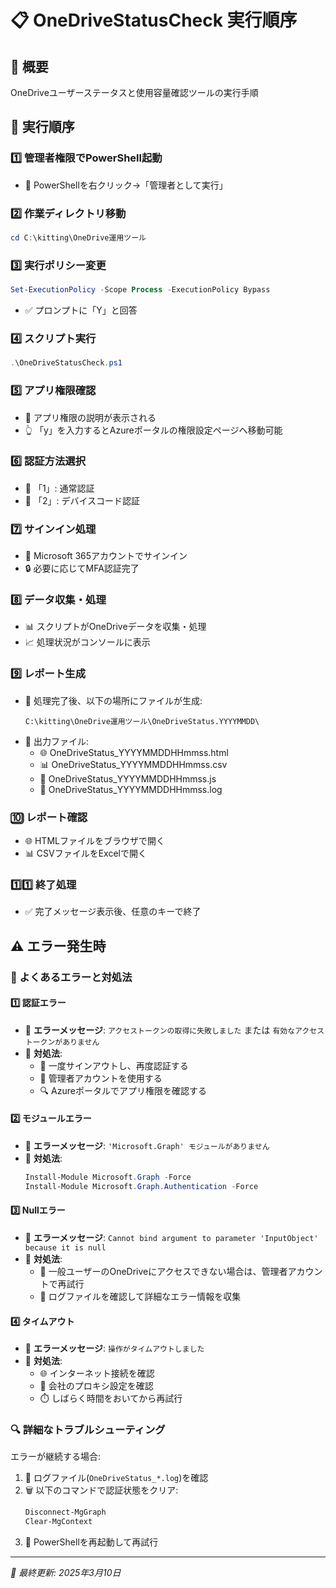 ﻿# 📋 OneDriveStatusCheck 実行順序

## 📝 概要
OneDriveユーザーステータスと使用容量確認ツールの実行手順

## 🔄 実行順序

### 1️⃣ 管理者権限でPowerShell起動
   - 👑 PowerShellを右クリック→「管理者として実行」

### 2️⃣ 作業ディレクトリ移動
   ```powershell
   cd C:\kitting\OneDrive運用ツール
   ```

### 3️⃣ 実行ポリシー変更
   ```powershell
   Set-ExecutionPolicy -Scope Process -ExecutionPolicy Bypass
   ```
   - ✅ プロンプトに「Y」と回答

### 4️⃣ スクリプト実行
   ```powershell
   .\OneDriveStatusCheck.ps1
   ```

### 5️⃣ アプリ権限確認
   - 🔐 アプリ権限の説明が表示される
   - 👆 「y」を入力するとAzureポータルの権限設定ページへ移動可能

### 6️⃣ 認証方法選択
   - 🔑 「1」: 通常認証
   - 📱 「2」: デバイスコード認証

### 7️⃣ サインイン処理
   - 👤 Microsoft 365アカウントでサインイン
   - 🔒 必要に応じてMFA認証完了

### 8️⃣ データ収集・処理
   - 📊 スクリプトがOneDriveデータを収集・処理
   - 📈 処理状況がコンソールに表示

### 9️⃣ レポート生成
   - 📁 処理完了後、以下の場所にファイルが生成:
     ```
     C:\kitting\OneDrive運用ツール\OneDriveStatus.YYYYMMDD\
     ```
   - 📄 出力ファイル:
     - 🌐 OneDriveStatus_YYYYMMDDHHmmss.html
     - 📊 OneDriveStatus_YYYYMMDDHHmmss.csv
     - 📜 OneDriveStatus_YYYYMMDDHHmmss.js
     - 📝 OneDriveStatus_YYYYMMDDHHmmss.log

### 🔟 レポート確認
   - 🌐 HTMLファイルをブラウザで開く
   - 📊 CSVファイルをExcelで開く

### 1️⃣1️⃣ 終了処理
   - ✅ 完了メッセージ表示後、任意のキーで終了

## ⚠️ エラー発生時

### 🚨 よくあるエラーと対処法

#### 1️⃣ 認証エラー
   - 🚫 **エラーメッセージ**: `アクセストークンの取得に失敗しました` または `有効なアクセストークンがありません`
   - 🔧 **対処法**: 
     - 🔄 一度サインアウトし、再度認証する
     - 👑 管理者アカウントを使用する
     - 🔍 Azureポータルでアプリ権限を確認する

#### 2️⃣ モジュールエラー
   - 🚫 **エラーメッセージ**: `'Microsoft.Graph' モジュールがありません`
   - 🔧 **対処法**: 
     ```powershell
     Install-Module Microsoft.Graph -Force
     Install-Module Microsoft.Graph.Authentication -Force
     ```

#### 3️⃣ Nullエラー
   - 🚫 **エラーメッセージ**: `Cannot bind argument to parameter 'InputObject' because it is null`
   - 🔧 **対処法**:
     - 👑 一般ユーザーのOneDriveにアクセスできない場合は、管理者アカウントで再試行
     - 📝 ログファイルを確認して詳細なエラー情報を収集

#### 4️⃣ タイムアウト
   - 🚫 **エラーメッセージ**: `操作がタイムアウトしました`
   - 🔧 **対処法**:
     - 🌐 インターネット接続を確認
     - 🔌 会社のプロキシ設定を確認
     - ⏱️ しばらく時間をおいてから再試行

### 🔍 詳細なトラブルシューティング

エラーが継続する場合:

1. 📝 ログファイル(`OneDriveStatus_*.log`)を確認
2. 🗑️ 以下のコマンドで認証状態をクリア:
   ```powershell
   Disconnect-MgGraph
   Clear-MgContext
   ```
3. 🔄 PowerShellを再起動して再試行

---

*📅 最終更新: 2025年3月10日*
